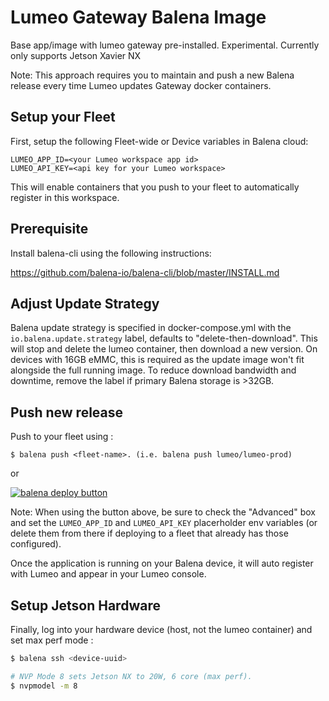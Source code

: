# Lumeo Gateway Balena Image

Base app/image with lumeo gateway pre-installed. Experimental.
Currently only supports Jetson Xavier NX

Note: This approach requires you to maintain and push a new Balena release every time Lumeo updates Gateway docker containers. 

## Setup your Fleet
First, setup the following Fleet-wide or Device variables in Balena cloud:
```
LUMEO_APP_ID=<your Lumeo workspace app id>
LUMEO_API_KEY=<api key for your Lumeo workspace>
```
This will enable containers that you push to your fleet to automatically
register in this workspace.

## Prerequisite
Install balena-cli using the following instructions:

https://github.com/balena-io/balena-cli/blob/master/INSTALL.md

## Adjust Update Strategy
Balena update strategy is specified in docker-compose.yml with the `io.balena.update.strategy` label, defaults to "delete-then-download".
This will stop and delete the lumeo container, then download a new version. On devices with 16GB eMMC, this is required as the update image won't fit alongside the full running image. 
To reduce download bandwidth and downtime, remove the label if primary Balena storage is >32GB.

## Push new release
Push to your fleet using :

```
$ balena push <fleet-name>. (i.e. balena push lumeo/lumeo-prod)
```

or

[![balena deploy button](https://www.balena.io/deploy.svg)](https://dashboard.balena-cloud.com/deploy?repoUrl=https://github.com/lumeohq/lumeod-balena-jetson&defaultDeviceType=jetson-xavier-nx-devkit)

Note: When using the button above, be sure to check the "Advanced" box and set the `LUMEO_APP_ID` and `LUMEO_API_KEY` placerholder env variables (or delete them from there if deploying to a fleet that already has those configured).

Once the application is running on your Balena device, it will auto register with Lumeo and appear in your Lumeo console.

## Setup Jetson Hardware
Finally, log into your hardware device (host, not the lumeo container) and set max perf mode : 

```.bash
$ balena ssh <device-uuid>

# NVP Mode 8 sets Jetson NX to 20W, 6 core (max perf).
$ nvpmodel -m 8
```
